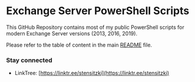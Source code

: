 # Exchange Server PowerShell Scripts

This GitHub Repository contains most of my public PowerShell scripts for modern Exchange Server versions (2013, 2016, 2019).

Please refer to the table of content in the main [README](https://github.com/Apoc70/PowerShell-Scripts) file.

### Stay connected

- LinkTree: [https://linktr.ee/stensitzki](https://linktr.ee/stensitzki)